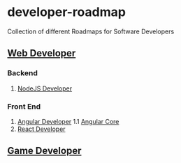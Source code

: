 # developer-roadmap
Collection of different Roadmaps for Software Developers


## [Web Developer](https://github.com/kamranahmedse/developer-roadmap)

### Backend
1. [NodeJS Developer](https://github.com/aliyr/Nodejs-Developer-Roadmap)

### Front End
1. [Angular Developer](https://github.com/sulco/angular-developer-roadmap)
   1.1 [Angular Core](https://medium.com/better-programming/19-things-you-need-to-learn-to-become-an-effective-angular-developer-c0ccfa51222a)
2. [React Developer](https://github.com/adam-golab/react-developer-roadmap)

## [Game Developer](https://github.com/utilForever/game-developer-roadmap)
